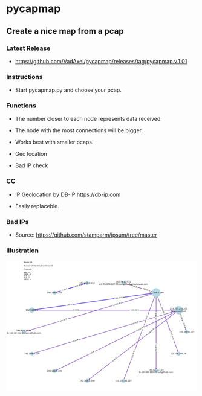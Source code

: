 # pycapmap

## Create a nice map from a pcap

### Latest Release

* https://github.com/VadAxel/pycapmap/releases/tag/pycapmap.v.1.01

### Instructions

* Start pycapmap.py and choose your pcap.

### Functions

* The number closer to each node represents data received.

* The node with the most connections will be bigger.

* Works best with smaller pcaps.

* Geo location

* Bad IP check

### CC

* IP Geolocation by DB-IP https://db-ip.com

* Easily replaceble. 

### Bad IPs

* Source: https://github.com/stamparm/ipsum/tree/master

### Illustration

![Settings Window](https://github.com/VadAxel/pycapmap/blob/main/pycapmapill.jpg)
